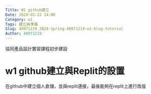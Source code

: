 ```yaml
---
Title: W1 github建立
Date: 2024-02-22 14:00
Category: w1 
Tags: 建立與準備
Slug: 40971219_2024-Spring-40971219-w1-blog-tutorial
Author: 40971219
---
```


協同產品設計實習課程初步建設

<!-- PELICAN_END_SUMMARY -->

# w1 github建立與Replit的設置
在github中建立個人倉儲，並與replit連接，最後能夠在replit上進行改版
